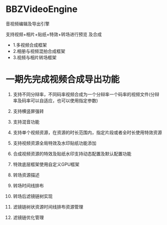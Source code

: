 # BBZVideoEngine
音视频编辑及导出引擎

支持视频+相片+贴纸+特效+转场进行预览 及合成 
* 1.多视频合成框架
* 2.相册与视频混拍合成框架 
* 3.视频与相片转场框架


# 一期先完成视频合成导出功能


1. 支持不同分辩率，不同码率视频合成为一个分辩率一个码率的视频文件(分辩率及码率可以自适应，也可以使用指定参数)
1. 支持横竖屏强转
1. 支持混音功能 
1. 支持单个视频资源，在资源的时长范围内，指定片段或者全时长使用特效资源
1. 支持视频资源全局特效及水印贴纸功能添加
1. 合成视频资源的特效及贴纸水印支持动态配置及默认配置功能
1. 特效底层框架使用自定义GPU框架

1. 转场资源描述 
1. 转场时间线排布 
1. 转场后滤镜链树实现 
1. 滤镜链树状资源时间线排布资源管理 
1. 滤镜链优化管理

